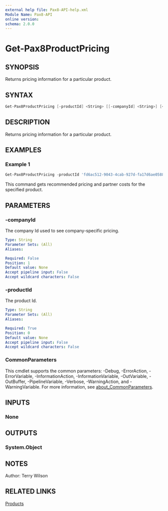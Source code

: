 ```yaml
---
external help file: Pax8-API-help.xml
Module Name: Pax8-API
online version:
schema: 2.0.0
---
```


# Get-Pax8ProductPricing

## SYNOPSIS
Returns pricing information for a particular product.

## SYNTAX

```powershell
Get-Pax8ProductPricing [-productId] <String> [[-companyId] <String>] [<CommonParameters>]
```

## DESCRIPTION
Returns pricing information for a particular product.

## EXAMPLES

### Example 1
```powershell
Get-Pax8ProductPricing -productId 'fd6ac512-9043-4cab-927d-fa17d6ae0588'
```

This command gets recommended pricing and partner costs for the specified product.

## PARAMETERS

### -companyId
The company Id used to see company-specific pricing.

```yaml
Type: String
Parameter Sets: (All)
Aliases:

Required: False
Position: 1
Default value: None
Accept pipeline input: False
Accept wildcard characters: False
```

### -productId
The product Id.

```yaml
Type: String
Parameter Sets: (All)
Aliases:

Required: True
Position: 0
Default value: None
Accept pipeline input: False
Accept wildcard characters: False
```

### CommonParameters
This cmdlet supports the common parameters: -Debug, -ErrorAction, -ErrorVariable, -InformationAction, -InformationVariable, -OutVariable, -OutBuffer, -PipelineVariable, -Verbose, -WarningAction, and -WarningVariable. For more information, see [about_CommonParameters](http://go.microsoft.com/fwlink/?LinkID=113216).

## INPUTS

### None

## OUTPUTS

### System.Object
## NOTES
Author: Terry Wilson

## RELATED LINKS

[Products](https://docs.pax8.com/api/v1#tag/Products)
